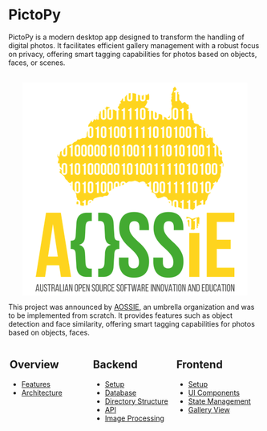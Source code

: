 # PictoPy

PictoPy is a modern desktop app designed to transform the handling of digital photos. It facilitates efficient gallery management with a robust focus on privacy, offering smart tagging capabilities for photos based on objects, faces, or scenes.

<br>
<div style="text-align: center;">
    <img src="assets/AOSSIE-logo.png" alt="AOSSIE Logo" style="display:flex; margin:0 auto; justify-content: center;">
</div>

This project was announced by [AOSSIE](https://aossie.org/), an umbrella organization and was to be implemented from scratch. It provides features such as object detection and face similarity,
offering smart tagging capabilities for photos based on objects, faces.

<div style="display:flex; margin:0 auto; justify-content: center;">
    <div style="width:33%">
        <h2>Overview</h2>
        <ul>
            <li><a href='./overview/features'>
                   Features
                 </a>
            </li>
            <li><a href='./overview/architecture'>
                   Architecture
                 </a>
            </li>
        </ul>
    </div>
    <div style="width:33%">
        <h2>Backend</h2>
        <ul>
            <li>
                <a href="./backend/setup">
                    Setup
                </a>
            </li>
            <li>
                <a href="./backend/database">
                    Database
                </a>
            </li>
            <li>
                <a href="./backend/directory-structure">
                    Directory Structure
                </a>
            </li>
            <li>
                <a href="./backend/api">
                    API
                </a>
            </li>
            <li>
                <a href="./backend/image-processing">
                    Image Processing
                </a>
            </li>
        </ul>
    </div>
    <div style="width:33%">
        <h2>Frontend</h2>
        <ul>
            <li>
                <a href="./frontend/setup">
                    Setup
                </a>
            </li>
            <li>
                <a href="./frontend/ui-components">
                    UI Components
                </a>
            </li>
            <li>
                <a href="./frontend/state-management">
                    State Management
                </a>
            </li>
            <li>
                <a href="./frontend/gallery-view">
                    Gallery View
                </a>
            </li>
        </ul>
    </div>
</div>
